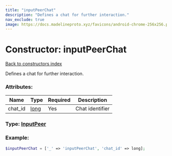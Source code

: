 ```yaml
---
title: "inputPeerChat"
description: "Defines a chat for further interaction."
nav_exclude: true
image: https://docs.madelineproto.xyz/favicons/android-chrome-256x256.png
---
```

# Constructor: inputPeerChat  
[Back to constructors index](/API_docs/constructors/index.html)



Defines a chat for further interaction.

### Attributes:

| Name     |    Type       | Required | Description |
|----------|---------------|----------|-------------|
|chat\_id|[long](/API_docs/types/long.html) | Yes|Chat identifier|



### Type: [InputPeer](/API_docs/types/InputPeer.html)


### Example:

```php
$inputPeerChat = ['_' => 'inputPeerChat', 'chat_id' => long];
```  
